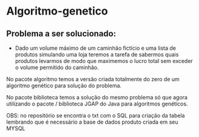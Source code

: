 # Algoritmo-genetico

## Problema a ser solucionado:
  - Dado um volume máximo de um caminhão fictício e uma lista de produtos simulando uma loja teremos a tarefa de sabermos quais produtos levarmos de modo que maximemos o lucro total
  sem exceder o volume permitido do caminhão.

No pacote algoritmo temos a versão criada totalmente do zero de um algoritmo genético para solução do problema.

No pacote biblioteca temos a solução do mesmo problema só que agora utilizando o pacote / biblioteca JGAP do Java para algoritmos genéticos.

OBS: no repositório se encontra o txt com o SQL para criação da tabela lembrando que é necessário a base de dados produto criada em seu MYSQL

